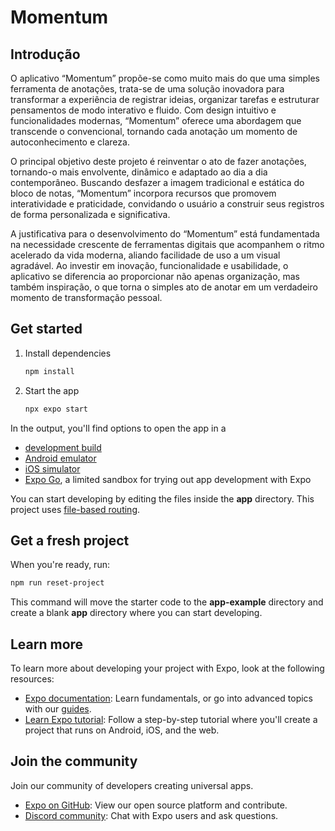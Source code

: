 # Momentum

## Introdução

O aplicativo “Momentum” propõe-se como muito mais do que uma simples ferramenta de anotações, trata-se de uma solução inovadora para transformar a experiência de registrar ideias, organizar tarefas e estruturar pensamentos de modo interativo e fluido. Com design intuitivo e funcionalidades modernas, “Momentum” oferece uma abordagem que transcende o convencional, tornando cada anotação um momento de autoconhecimento e clareza.

O principal objetivo deste projeto é reinventar o ato de fazer anotações, tornando-o mais envolvente, dinâmico e adaptado ao dia a dia contemporâneo. Buscando desfazer a imagem tradicional e estática do bloco de notas, “Momentum” incorpora recursos que promovem interatividade e praticidade, convidando o usuário a construir seus registros de forma personalizada e significativa.

A justificativa para o desenvolvimento do “Momentum” está fundamentada na necessidade crescente de ferramentas digitais que acompanhem o ritmo acelerado da vida moderna, aliando facilidade de uso a um visual agradável. Ao investir em inovação, funcionalidade e usabilidade, o aplicativo se diferencia ao proporcionar não apenas organização, mas também inspiração, o que torna o simples ato de anotar em um verdadeiro momento de transformação pessoal.

## Get started

1. Install dependencies

   ```bash
   npm install
   ```

2. Start the app

   ```bash
   npx expo start
   ```

In the output, you'll find options to open the app in a

- [development build](https://docs.expo.dev/develop/development-builds/introduction/)
- [Android emulator](https://docs.expo.dev/workflow/android-studio-emulator/)
- [iOS simulator](https://docs.expo.dev/workflow/ios-simulator/)
- [Expo Go](https://expo.dev/go), a limited sandbox for trying out app development with Expo

You can start developing by editing the files inside the **app** directory. This project uses [file-based routing](https://docs.expo.dev/router/introduction).

## Get a fresh project

When you're ready, run:

```bash
npm run reset-project
```

This command will move the starter code to the **app-example** directory and create a blank **app** directory where you can start developing.

## Learn more

To learn more about developing your project with Expo, look at the following resources:

- [Expo documentation](https://docs.expo.dev/): Learn fundamentals, or go into advanced topics with our [guides](https://docs.expo.dev/guides).
- [Learn Expo tutorial](https://docs.expo.dev/tutorial/introduction/): Follow a step-by-step tutorial where you'll create a project that runs on Android, iOS, and the web.

## Join the community

Join our community of developers creating universal apps.

- [Expo on GitHub](https://github.com/expo/expo): View our open source platform and contribute.
- [Discord community](https://chat.expo.dev): Chat with Expo users and ask questions.
